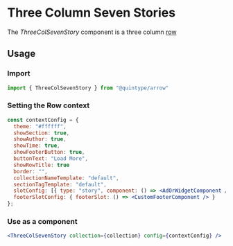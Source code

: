 # Three Column Seven Stories

The _ThreeColSevenStory_ component is a three column [row](https://bradfrost.com/blog/post/atomic-web-design/#organisms)

## Usage

### Import 
```jsx
import { ThreeColSevenStory } from "@quintype/arrow" 
```

### Setting the Row context 

```jsx
const contextConfig = {
  theme: "#ffffff",
  showSection: true,
  showAuthor: true,
  showTime: true,
  showFooterButton: true,
  buttonText: "Load More",
  showRowTitle: true
  border: "",
  collectionNameTemplate: "default",
  sectionTagTemplate: "default",
  slotConfig: [{ type: "story", component: () => <AdOrWidgetComponent /> }],
  footerSlotConfig: { footerSlot: () => <CustomFooterComponent /> }
};
```

### Use as a component
```jsx
<ThreeColSevenStory collection={collection} config={contextConfig} />
```

<!-- PROPS -->